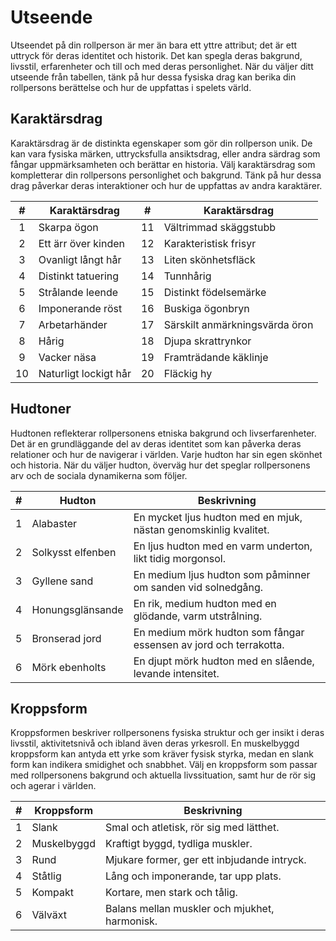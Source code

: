 # Utseende

Utseendet på din rollperson är mer än bara ett yttre attribut; det är ett uttryck för deras identitet och historik. Det kan spegla deras bakgrund, livsstil, erfarenheter och till och med deras personlighet. När du väljer ditt utseende från tabellen, tänk på hur dessa fysiska drag kan berika din rollpersons berättelse och hur de uppfattas i spelets värld.

## Karaktärsdrag

Karaktärsdrag är de distinkta egenskaper som gör din rollperson unik. De kan vara fysiska märken, uttrycksfulla ansiktsdrag, eller andra särdrag som fångar uppmärksamheten och berättar en historia. Välj karaktärsdrag som kompletterar din rollpersons personlighet och bakgrund. Tänk på hur dessa drag påverkar deras interaktioner och hur de uppfattas av andra karaktärer.

| **#** | **Karaktärsdrag**                  | **#** | **Karaktärsdrag**                  |
|:-----:|------------------------------------|:-----:|------------------------------------|
| 1     | Skarpa ögon                        | 11    | Vältrimmad skäggstubb              |
| 2     | Ett ärr över kinden                | 12    | Karakteristisk frisyr              |
| 3     | Ovanligt långt hår                 | 13    | Liten skönhetsfläck                |
| 4     | Distinkt tatuering                 | 14    | Tunnhårig                          |
| 5     | Strålande leende                   | 15    | Distinkt födelsemärke              |
| 6     | Imponerande röst                   | 16    | Buskiga ögonbryn                   |
| 7     | Arbetarhänder                      | 17    | Särskilt anmärkningsvärda öron     |
| 8     | Hårig                              | 18    | Djupa skrattrynkor                 |
| 9     | Vacker näsa                        | 19    | Framträdande käklinje              |
| 10    | Naturligt lockigt hår              | 20    | Fläckig hy                         |

## Hudtoner

Hudtonen reflekterar rollpersonens etniska bakgrund och livserfarenheter. Det är en grundläggande del av deras identitet som kan påverka deras relationer och hur de navigerar i världen. Varje hudton har sin egen skönhet och historia. När du väljer hudton, överväg hur det speglar rollpersonens arv och de sociala dynamikerna som följer.

| **#**   | **Hudton**                | **Beskrivning**                         |
|:-------:|---------------------------|-----------------------------------------|
| 1       | Alabaster                 | En mycket ljus hudton med en mjuk, nästan genomskinlig kvalitet. |
| 2       | Solkysst elfenben         | En ljus hudton med en varm underton, likt tidig morgonsol.       |
| 3       | Gyllene sand              | En medium ljus hudton som påminner om sanden vid solnedgång.     |
| 4       | Honungsglänsande          | En rik, medium hudton med en glödande, varm utstrålning.         |
| 5       | Bronserad jord            | En medium mörk hudton som fångar essensen av jord och terrakotta.|
| 6       | Mörk ebenholts            | En djupt mörk hudton med en slående, levande intensitet.         |

## Kroppsform

Kroppsformen beskriver rollpersonens fysiska struktur och ger insikt i deras livsstil, aktivitetsnivå och ibland även deras yrkesroll. En muskelbyggd kroppsform kan antyda ett yrke som kräver fysisk styrka, medan en slank form kan indikera smidighet och snabbhet. Välj en kroppsform som passar med rollpersonens bakgrund och aktuella livssituation, samt hur de rör sig och agerar i världen.

| **#** | **Kroppsform**    | **Beskrivning**                              |
|-------|-------------------|----------------------------------------------|
| 1     | Slank             | Smal och atletisk, rör sig med lätthet.      |
| 2     | Muskelbyggd       | Kraftigt byggd, tydliga muskler.             |
| 3     | Rund              | Mjukare former, ger ett inbjudande intryck.  |
| 4     | Ståtlig           | Lång och imponerande, tar upp plats.         |
| 5     | Kompakt           | Kortare, men stark och tålig.                |
| 6     | Välväxt           | Balans mellan muskler och mjukhet, harmonisk.|

